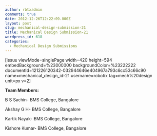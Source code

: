 ```yaml
---
author: rbtxadmin
comments: true
date: 2012-12-26T12:22:09.000Z
layout: post
slug: mechanical-design-submission-21
title: Mechanical Design Submission-21
wordpress_id: 618
categories:
  - Mechanical Design Submissions
---
```


[issuu viewMode=singlePage width=420 height=594 embedBackground=%23000000 backgroundColor=%23222222 documentId=121226120342-032944646e404967a793c6cc53c66c90 name=mechanical_design_id-21 username=robotix tag=mech%20design unit=px v=2]

**Team Members:**

B S Sachin- BMS College, Bangalore

Akshay G H- BMS College, Bangalore

Kartik Nayak- BMS College, Bangalore

Kishore Kumar- BMS College, Bangalore

